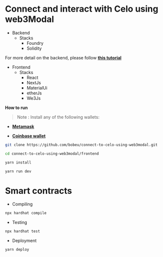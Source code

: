 # Connect and interact with Celo using web3Modal 

- Backend
  - Stacks
    - Foundry
    - Solidity

For more detail on the backend, please follow **[this tutorial](https://docs.celo.org/blog/tutorials/connect-and-interact-with-celo-using-web3modal)**

- Frontend
  - Stacks
    - React
    - NextJs
    - MaterialUi
    - etherJs
    - We3Js

**How to run**
> Note : Install any of the following wallets:

- **[Metamask](https://chrome.google.com/webstore/detail/metamask/nkbihfbeogaeaoehlefnkodbefgpgknn)**

- **[Coinbase wallet](https://chrome.google.com/webstore/detail/coinbase-wallet-extension/hnfanknocfeofbddgcijnmhnfnkdnaad?hl=en)**


```bash
git clone https://github.com/bobeu/connect-to-celo-using-web3modal.git
```

```bash
cd connect-to-celo-using-web3modal/frontend
```

```bash
yarn install
```

```bash
yarn run dev
```

# Smart contracts

- Compiling

```bash
npx hardhat compile
```

- Testing

```bash
npx hardhat test
```

- Deployment

```bash 
yarn deploy
```
